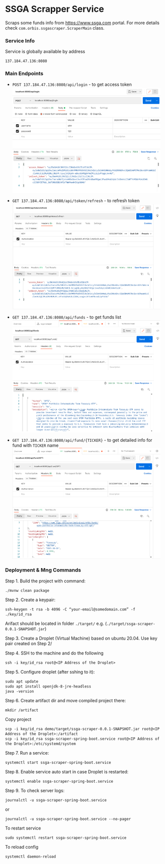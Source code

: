 # SSGA Scrapper Service

Scraps some funds info from https://www.ssga.com portal. For more details check 
`com.orbis.ssgascraper.ScraperMain` class.

### Service Info
Service is globally available by address
```
137.184.47.136:8080
```

### Main Endpoints

* `POST 137.184.47.136:8080/api/login` - to get access token
![api_login](api_login.png)
  
* `GET 137.184.47.136:8080/api/token/refresh` - to refresh token
![api_token_refresh](api_token_refresh.png)
  
* `GET 137.184.47.136:8080/api/funds` - to get funds list
![api_funds](api_funds.png)
  
* `GET 137.184.47.136:8080/api/fund/{TICKER}` - to get detailed info for 
  fund with `TICKER` name
![api_fun](api_fund.png)

### Deployment & Mng Commands

Step 1. Build the project with command:
```shell
./mvnw clean package
```

Step 2. Create a keypair:
```shell
ssh-keygen -t rsa -b 4096 -C “your-email@somedomain.com” -f ./key/id_rsa
```

Arifact should be located in folder `./target/`
e.g. (`./target/ssga-scraper-0.0.1-SNAPSHOT.jar`)

Step 3. Create a Droplet (Virtual Machine) based on ubuntu 20.04.
Use key pair created on Step 2/

Step 4. SSH to the machine and do the following

```shell
ssh -i key/id_rsa root@<IP Address of the Droplet>
```

Step 5. Configure droplet (after sshing to it):

```shell
sudo apt update
sudo apt install openjdk-8-jre-headless
java -version
```

Step 6. Create artifact dir and move compiled project there:
```shell
mkdir /artifact
```

Copy project
```shell
scp -i key/id_rsa demo/target/ssga-scraper-0.0.1-SNAPSHOT.jar root@<IP Address of the Droplet>:/artifact
scp -i key/id_rsa ssga-scraper-spring-boot.service root@<IP Address of the Droplet>:/etc/systemd/system
```

Step 7. 
Run a service:
```shell
systemctl start ssga-scraper-spring-boot.service
```

Step 8. 
Enable service auto start in case Droplet is restarted:
```shell
systemctl enable ssga-scraper-spring-boot.service
```

Step 9.
To check server logs:
```shell
journalctl -u ssga-scraper-spring-boot.service
```

or 
```shell
journalctl -u ssga-scraper-spring-boot.service --no-pager
```

To restart service
```shell
sudo systemctl restart ssga-scraper-spring-boot.service
```

To reload config
```shell
systemctl daemon-reload
```